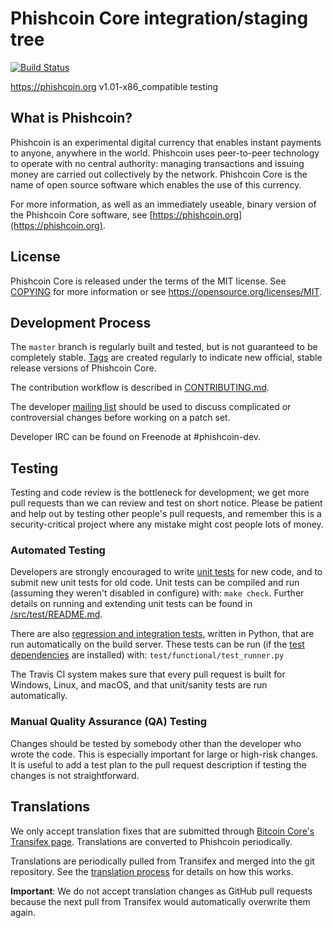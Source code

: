 Phishcoin Core integration/staging tree
=====================================

[![Build Status](https://travis-ci.org/phishcoin-project/phishcoin.svg?branch=master)](https://travis-ci.org/phishcoin-project/phishcoin)

https://phishcoin.org
v1.01-x86_compatible testing

What is Phishcoin?
----------------

Phishcoin is an experimental digital currency that enables instant payments to
anyone, anywhere in the world. Phishcoin uses peer-to-peer technology to operate
with no central authority: managing transactions and issuing money are carried
out collectively by the network. Phishcoin Core is the name of open source
software which enables the use of this currency.

For more information, as well as an immediately useable, binary version of
the Phishcoin Core software, see [https://phishcoin.org](https://phishcoin.org).

License
-------

Phishcoin Core is released under the terms of the MIT license. See [COPYING](COPYING) for more
information or see https://opensource.org/licenses/MIT.

Development Process
-------------------

The `master` branch is regularly built and tested, but is not guaranteed to be
completely stable. [Tags](https://github.com/phishcoin-project/phishcoin/tags) are created
regularly to indicate new official, stable release versions of Phishcoin Core.

The contribution workflow is described in [CONTRIBUTING.md](CONTRIBUTING.md).

The developer [mailing list](https://groups.google.com/forum/#!forum/phishcoin-dev)
should be used to discuss complicated or controversial changes before working
on a patch set.

Developer IRC can be found on Freenode at #phishcoin-dev.

Testing
-------

Testing and code review is the bottleneck for development; we get more pull
requests than we can review and test on short notice. Please be patient and help out by testing
other people's pull requests, and remember this is a security-critical project where any mistake might cost people
lots of money.

### Automated Testing

Developers are strongly encouraged to write [unit tests](src/test/README.md) for new code, and to
submit new unit tests for old code. Unit tests can be compiled and run
(assuming they weren't disabled in configure) with: `make check`. Further details on running
and extending unit tests can be found in [/src/test/README.md](/src/test/README.md).

There are also [regression and integration tests](/test), written
in Python, that are run automatically on the build server.
These tests can be run (if the [test dependencies](/test) are installed) with: `test/functional/test_runner.py`

The Travis CI system makes sure that every pull request is built for Windows, Linux, and macOS, and that unit/sanity tests are run automatically.

### Manual Quality Assurance (QA) Testing

Changes should be tested by somebody other than the developer who wrote the
code. This is especially important for large or high-risk changes. It is useful
to add a test plan to the pull request description if testing the changes is
not straightforward.

Translations
------------

We only accept translation fixes that are submitted through [Bitcoin Core's Transifex page](https://www.transifex.com/projects/p/bitcoin/).
Translations are converted to Phishcoin periodically.

Translations are periodically pulled from Transifex and merged into the git repository. See the
[translation process](doc/translation_process.md) for details on how this works.

**Important**: We do not accept translation changes as GitHub pull requests because the next
pull from Transifex would automatically overwrite them again.
